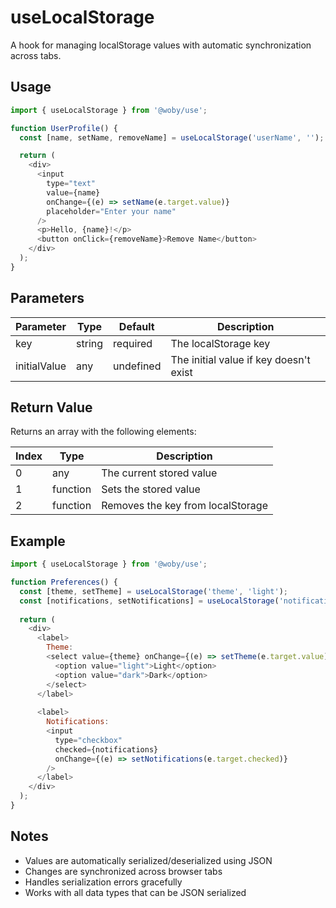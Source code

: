 # useLocalStorage

A hook for managing localStorage values with automatic synchronization across tabs.

## Usage

```javascript
import { useLocalStorage } from '@woby/use';

function UserProfile() {
  const [name, setName, removeName] = useLocalStorage('userName', '');

  return (
    <div>
      <input
        type="text"
        value={name}
        onChange={(e) => setName(e.target.value)}
        placeholder="Enter your name"
      />
      <p>Hello, {name}!</p>
      <button onClick={removeName}>Remove Name</button>
    </div>
  );
}
```

## Parameters

| Parameter | Type | Default | Description |
|-----------|------|---------|-------------|
| key | string | required | The localStorage key |
| initialValue | any | undefined | The initial value if key doesn't exist |

## Return Value

Returns an array with the following elements:

| Index | Type | Description |
|-------|------|-------------|
| 0 | any | The current stored value |
| 1 | function | Sets the stored value |
| 2 | function | Removes the key from localStorage |

## Example

```javascript
import { useLocalStorage } from '@woby/use';

function Preferences() {
  const [theme, setTheme] = useLocalStorage('theme', 'light');
  const [notifications, setNotifications] = useLocalStorage('notifications', true);
  
  return (
    <div>
      <label>
        Theme:
        <select value={theme} onChange={(e) => setTheme(e.target.value)}>
          <option value="light">Light</option>
          <option value="dark">Dark</option>
        </select>
      </label>
      
      <label>
        Notifications:
        <input
          type="checkbox"
          checked={notifications}
          onChange={(e) => setNotifications(e.target.checked)}
        />
      </label>
    </div>
  );
}
```

## Notes

- Values are automatically serialized/deserialized using JSON
- Changes are synchronized across browser tabs
- Handles serialization errors gracefully
- Works with all data types that can be JSON serialized